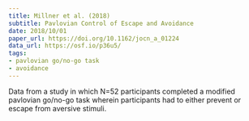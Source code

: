 ```yaml
---
title: Millner et al. (2018)
subtitle: Pavlovian Control of Escape and Avoidance
date: 2018/10/01
paper_url: https://doi.org/10.1162/jocn_a_01224
data_url: https://osf.io/p36u5/
tags:
- pavlovian go/no-go task
- avoidance
---
```


Data from a study in which N=52 participants completed a modified pavlovian go/no-go task wherein participants had to either prevent or escape from aversive stimuli.
